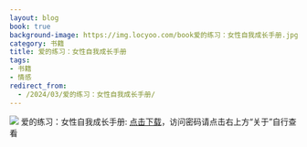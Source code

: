 ```yaml
---
layout: blog
book: true
background-image: https://img.locyoo.com/book爱的练习：女性自我成长手册.jpg
category: 书籍
title: 爱的练习：女性自我成长手册
tags:
- 书籍
- 情感
redirect_from:
  - /2024/03/爱的练习：女性自我成长手册/
---
```

![](https://img.locyoo.com/book爱的练习：女性自我成长手册.jpg)
爱的练习：女性自我成长手册: <a name = "ref1" href="https://url18.ctfile.com/f/50983618-1380724207-e35970?p=3619">点击下载</a>，访问密码请点击右上方“关于”自行查看